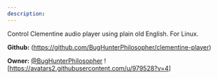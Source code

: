 ```yaml
---
description: 
---
```

Control Clementine audio player using plain old English. For Linux.

**Github:** (https://github.com/BugHunterPhilosopher/clementine-player)

**Owner:** [@BugHunterPhilosopher](https://github.com/BugHunterPhilosopher) ![https://avatars2.githubusercontent.com/u/979528?v=4]

